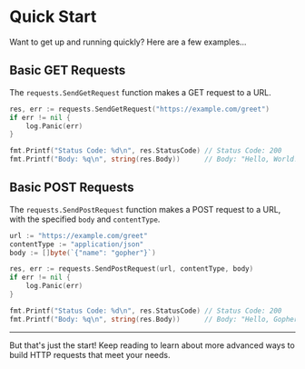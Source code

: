 # Quick Start

Want to get up and running quickly? Here are a few examples...

## Basic GET Requests

The `requests.SendGetRequest` function makes a GET request to a URL.

```go
res, err := requests.SendGetRequest("https://example.com/greet")
if err != nil {
    log.Panic(err)
}

fmt.Printf("Status Code: %d\n", res.StatusCode) // Status Code: 200
fmt.Printf("Body: %q\n", string(res.Body))      // Body: "Hello, World!"
```

## Basic POST Requests

The `requests.SendPostRequest` function makes a POST request to a URL, with the specified `body` and `contentType`.

```go
url := "https://example.com/greet"
contentType := "application/json"
body := []byte(`{"name": "gopher"}`)

res, err := requests.SendPostRequest(url, contentType, body)
if err != nil {
    log.Panic(err)
}

fmt.Printf("Status Code: %d\n", res.StatusCode) // Status Code: 200
fmt.Printf("Body: %q\n", string(res.Body))      // Body: "Hello, Gopher!"
```

---

But that's just the start! Keep reading to learn about more advanced ways to build HTTP requests that meet your needs.
